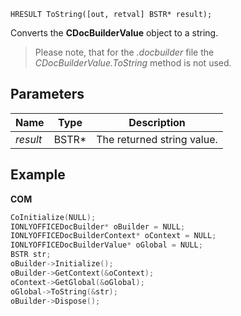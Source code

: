 `HRESULT ToString([out, retval] BSTR* result);`

Converts the **CDocBuilderValue** object to a string.

> Please note, that for the *.docbuilder* file the *CDocBuilderValue.ToString* method is not used.

## Parameters

| Name     | Type   | Description                |
| -------- | ------ | -------------------------- |
| *result* | BSTR\* | The returned string value. |

## Example

**COM**

```cpp
CoInitialize(NULL);
IONLYOFFICEDocBuilder* oBuilder = NULL;
IONLYOFFICEDocBuilderContext* oContext = NULL;
IONLYOFFICEDocBuilderValue* oGlobal = NULL;
BSTR str;
oBuilder->Initialize();
oBuilder->GetContext(&oContext);
oContext->GetGlobal(&oGlobal);
oGlobal->ToString(&str);
oBuilder->Dispose();
```

